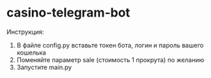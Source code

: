 # casino-telegram-bot
Инструкция:
1. В файле config.py вставьте токен бота, логин и пароль вашего кошелька
2. Поменяйте параметр sale (стоимость 1 прокрута) по желанию
3. Запустите main.py
